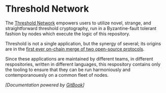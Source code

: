 # Threshold Network

The [Threshold Network](https://threshold.network) empowers users to utilize novel, strange, and straightforward threshold cryptography,
run in a Byzantine-fault tolerant fashion by nodes which execute the logic of this repository.

Threshold is not a single application, but the synergy of several; its origins are in the
[first ever on-chain merge of two open-source protocols](https://blog.threshold.network/threshold-launch/).

Since these applications are maintained by different teams, in different respositories,
written in different languages, this respository contains only the tooling to ensure that
they can be run harmoniously and contemporanouesly on a common fleet of nodes.

*[Documentation powered by [GitBook](https://www.gitbook.com/)]*
